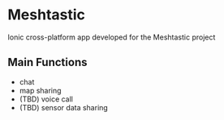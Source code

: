 # Meshtastic
Ionic cross-platform app developed for the Meshtastic project

## Main Functions
* chat
* map sharing
* (TBD) voice call
* (TBD) sensor data sharing
